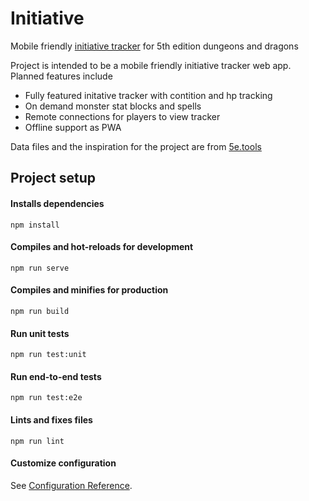 # Initiative
Mobile friendly [initiative tracker](https://initiative.jonahmiddleton.com/) for 5th edition dungeons and dragons

Project is intended to be a mobile friendly initiative tracker web app.
Planned features include
- Fully featured initative tracker with contition and hp tracking
- On demand monster stat blocks and spells
- Remote connections for players to view tracker
- Offline support as PWA

Data files and the inspiration for the project are from [5e.tools](https://github.com/TheGiddyLimit/TheGiddyLimit.github.io)

## Project setup
#### Installs dependencies
```
npm install
```
#### Compiles and hot-reloads for development
```
npm run serve
```
#### Compiles and minifies for production
```
npm run build
```
#### Run unit tests
```
npm run test:unit
```
#### Run end-to-end tests
```
npm run test:e2e
```
#### Lints and fixes files
```
npm run lint
```
#### Customize configuration
See [Configuration Reference](https://cli.vuejs.org/config/).
